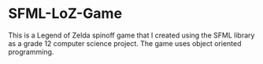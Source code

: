 # SFML-LoZ-Game
This is a Legend of Zelda spinoff game that I created using the SFML library as a grade 12 computer science project. The game uses object oriented programming.
